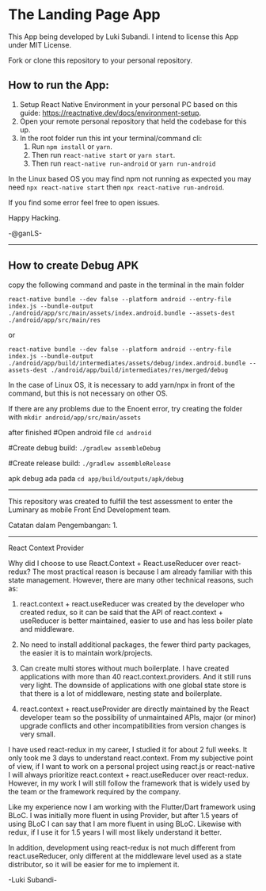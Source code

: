 # The Landing Page App

This App being developed by Luki Subandi. I intend to license this App under MIT License.

Fork or clone this repository to your personal repository.

## How to run the App:

1. Setup React Native Environment in your personal PC based on this guide: https://reactnative.dev/docs/environment-setup.
2. Open your remote personal repository that held the codebase for this up.
3. In the root folder run this int your terminal/command cli:
   1. Run `npm install` or `yarn`.
   2. Then run `react-native start` or `yarn start`.
   3. Then run `react-native run-android` or `yarn run-android`

In the Linux based OS you may find npm not running as expected you may need `npx react-native start` then `npx react-native run-android`.

If you find some error feel free to open issues.

Happy Hacking.

-@ganLS-

---

## How to create Debug APK

copy the following command and paste in the terminal in the main folder

`react-native bundle --dev false --platform android --entry-file index.js --bundle-output ./android/app/src/main/assets/index.android.bundle --assets-dest ./android/app/src/main/res`

or

`react-native bundle --dev false --platform android --entry-file index.js --bundle-output ./android/app/build/intermediates/assets/debug/index.android.bundle --assets-dest ./android/app/build/intermediates/res/merged/debug`

In the case of Linux OS, it is necessary to add yarn/npx in front of the command, but this is not necessary on other OS.

If there are any problems due to the Enoent error, try creating the folder with
`mkdir android/app/src/main/assets`

after finished
#Open android file
`cd android`

#Create debug build:
`./gradlew assembleDebug`

#Create release build:
`./gradlew assembleRelease`

apk debug ada pada
`cd app/build/outputs/apk/debug`

---

This repository was created to fulfill the test assessment to enter the Luminary as mobile Front End Development team. 

Catatan dalam Pengembangan:
1. 

---

React Context Provider

Why did I choose to use React.Context + React.useReducer over react-redux? The most practical reason is because I am already familiar with this state management. However, there are many other technical reasons, such as:

1. react.context + react.useReducer was created by the developer who created redux, so it can be said that the API of react.context + useReducer is better maintained, easier to use and has less boiler plate and middleware.

2. No need to install additional packages, the fewer third party packages, the easier it is to maintain work/projects.

3. Can create multi stores without much boilerplate. I have created applications with more than 40 react.context.providers. And it still runs very light. The downside of applications with one global state store is that there is a lot of middleware, nesting state and boilerplate.

4. react.context + react.useProvider are directly maintained by the React developer team so the possibility of unmaintained APIs, major (or minor) upgrade conflicts and other incompatibilities from version changes is very small.

I have used react-redux in my career, I studied it for about 2 full weeks. It only took me 3 days to understand react.context. From my subjective point of view, if I want to work on a personal project using react.js or react-native I will always prioritize react.context + react.useReducer over react-redux. However, in my work I will still follow the framework that is widely used by the team or the framework required by the company.

Like my experience now I am working with the Flutter/Dart framework using BLoC. I was initially more fluent in using Provider, but after 1.5 years of using BLoC I can say that I am more fluent in using BLoC. Likewise with redux, if I use it for 1.5 years I will most likely understand it better.

In addition, development using react-redux is not much different from react.useReducer, only different at the middleware level used as a state distributor, so it will be easier for me to implement it.

-Luki Subandi-
